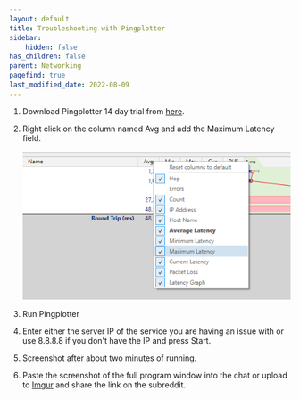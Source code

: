 ```yaml
---
layout: default
title: Troubleshooting with Pingplotter
sidebar:
    hidden: false
has_children: false
parent: Networking
pagefind: true
last_modified_date: 2022-08-09
---
```



1. Download Pingplotter 14 day trial from [here](https://www.pingplotter.com/download).
2. Right click on the column named Avg and add the Maximum Latency field.

    ![Pingplotter column](../../../assets/factoids/pingplotter.png)

3. Run Pingplotter
4. Enter either the server IP of the service you are having an issue with or use 8.8.8.8 if you don't have the IP and press Start.
5. Screenshot after about two minutes of running.
6. Paste the screenshot of the full program window into the chat or upload to [Imgur](https://imgur.com) and share the link on the subreddit.
